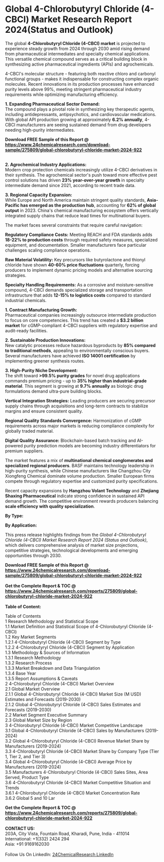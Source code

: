 <h1>Global 4-Chlorobutyryl Chloride (4-CBCl) Market Research Report 2024(Status and Outlook)</h1><p>The global <strong>4-Chlorobutyryl Chloride (4-CBCl) market</strong> is projected to experience steady growth from 2024 through 2030 amid rising demand from pharmaceutical intermediates and specialty chemical applications. This versatile chemical compound serves as a critical building block in synthesizing active pharmaceutical ingredients (APIs) and agrochemicals.</p><p>4-CBCl's molecular structure - featuring both reactive chloro and carbonyl functional groups - makes it indispensable for constructing complex organic molecules. Recent innovations in its production processes have enhanced purity levels above 99%, meeting stringent pharmaceutical industry requirements while optimizing manufacturing efficiency.</p><p><strong>1. Expanding Pharmaceutical Sector Demand:</strong><br>
The compound plays a pivotal role in synthesizing key therapeutic agents, including antidepressants, antipsychotics, and cardiovascular medications. With global API production growing at approximately <strong>6.2% annually</strong>, 4-CBCl manufacturers are seeing sustained demand from drug developers needing high-purity intermediates.</p><div><b>Download FREE Sample of this Report @ 
            <a href="https://www.24chemicalresearch.com/download-sample/275809/global-chlorobutyryl-chloride-market-2024-922">
            https://www.24chemicalresearch.com/download-sample/275809/global-chlorobutyryl-chloride-market-2024-922</a></b></div><br><p><strong>2. Agrochemical Industry Applications:</strong><br>
Modern crop protection chemicals increasingly utilize 4-CBCl derivatives in their synthesis. The agrochemical sector's push toward more effective pest control solutions has driven <strong>23% year-over-year growth</strong> in specialty intermediate demand since 2021, according to recent trade data.</p><p><strong>3. Regional Capacity Expansion:</strong><br>
While Europe and North America maintain stringent quality standards, <strong>Asia-Pacific has emerged as the production hub</strong>, accounting for <strong>62% of global output</strong> in 2023. China's chemical manufacturing ecosystem offers vertically integrated supply chains that reduce lead times for multinational buyers.</p><p>The market faces several constraints that require careful navigation:</p><p><strong>Regulatory Compliance Costs:</strong> Meeting REACH and FDA standards adds <strong>18-22% to production costs</strong> through required safety measures, specialized equipment, and documentation. Smaller manufacturers face particular challenges scaling compliance operations.</p><p><strong>Raw Material Volatility:</strong> Key precursors like butyrolactone and thionyl chloride have shown <strong>40-60% price fluctuations</strong> quarterly, forcing producers to implement dynamic pricing models and alternative sourcing strategies.</p><p><strong>Specialty Handling Requirements:</strong> As a corrosive and moisture-sensitive compound, 4-CBCl demands specialized storage and transportation infrastructure that adds <strong>12-15% to logistics costs</strong> compared to standard industrial chemicals.</p><p><strong>1. Contract Manufacturing Growth:</strong><br>
Pharmaceutical companies increasingly outsource intermediate production to focus on core competencies. This trend has created a <strong>$3.2 billion market</strong> for cGMP-compliant 4-CBCl suppliers with regulatory expertise and audit-ready facilities.</p><p><strong>2. Sustainable Production Innovations:</strong><br>
New catalytic processes reduce hazardous byproducts by <strong>85% compared to traditional methods</strong>, appealing to environmentally conscious buyers. Several manufacturers have achieved <strong>ISO 14001 certification</strong> by implementing greener synthesis routes.</p><p><strong>3. High-Purity Niche Development:</strong><br>
The shift toward <strong>&gt;99.5% purity grades</strong> for novel drug applications commands premium pricing - up to <strong>35% higher than industrial-grade material</strong>. This segment is growing at <strong>9.7% annually</strong> as biologic drug formulations demand ultra-pure building blocks.</p><p><strong>Vertical Integration Strategies:</strong> Leading producers are securing precursor supply chains through acquisitions and long-term contracts to stabilize margins and ensure consistent quality.</p><p><strong>Regional Quality Standards Convergence:</strong> Harmonization of cGMP requirements across major markets is reducing compliance complexity for globally traded material.</p><p><strong>Digital Quality Assurance:</strong> Blockchain-based batch tracking and AI-powered purity prediction models are becoming industry differentiators for premium suppliers.</p><p>The market features a mix of <strong>multinational chemical conglomerates and specialized regional producers</strong>. BASF maintains technology leadership in high-purity synthesis, while Chinese manufacturers like Changzhou City Xiongfeng Chemical dominate volume production. Smaller European firms compete through regulatory expertise and customized purity specifications.</p><p>Recent capacity expansions by <strong>Hangzhou Volant Technology</strong> and <strong>Zhejiang Shaxing Pharmaceutical</strong> indicate strong confidence in sustained API demand growth. The competitive environment rewards producers balancing <strong>scale efficiency with quality specialization</strong>.</p><p><strong>By Type:</strong></p><p><strong>By Application:</strong></p><p>This press release highlights findings from the <em>Global 4-Chlorobutyryl Chloride (4-CBCl) Market Research Report 2024 (Status and Outlook)</em>, which delivers comprehensive analysis of market size projections, competitive strategies, technological developments and emerging opportunities through 2030.</p><div><b>Download FREE Sample of this Report @ 
            <a href="https://www.24chemicalresearch.com/download-sample/275809/global-chlorobutyryl-chloride-market-2024-922">
            https://www.24chemicalresearch.com/download-sample/275809/global-chlorobutyryl-chloride-market-2024-922</a></b></div><br><div><b>Get the Complete Report & TOC @ 
            <a href="https://www.24chemicalresearch.com/reports/275809/global-chlorobutyryl-chloride-market-2024-922">
            https://www.24chemicalresearch.com/reports/275809/global-chlorobutyryl-chloride-market-2024-922</a></b></div><br>
            <b>Table of Content:</b><p>Table of Contents<br />
1 Research Methodology and Statistical Scope<br />
1.1 Market Definition and Statistical Scope of 4-Chlorobutyryl Chloride (4-CBCl)<br />
1.2 Key Market Segments<br />
1.2.1 4-Chlorobutyryl Chloride (4-CBCl) Segment by Type<br />
1.2.2 4-Chlorobutyryl Chloride (4-CBCl) Segment by Application<br />
1.3 Methodology & Sources of Information<br />
1.3.1 Research Methodology<br />
1.3.2 Research Process<br />
1.3.3 Market Breakdown and Data Triangulation<br />
1.3.4 Base Year<br />
1.3.5 Report Assumptions & Caveats<br />
2 4-Chlorobutyryl Chloride (4-CBCl) Market Overview<br />
2.1 Global Market Overview<br />
2.1.1 Global 4-Chlorobutyryl Chloride (4-CBCl) Market Size (M USD) Estimates and Forecasts (2019-2030)<br />
2.1.2 Global 4-Chlorobutyryl Chloride (4-CBCl) Sales Estimates and Forecasts (2019-2030)<br />
2.2 Market Segment Executive Summary<br />
2.3 Global Market Size by Region<br />
3 4-Chlorobutyryl Chloride (4-CBCl) Market Competitive Landscape<br />
3.1 Global 4-Chlorobutyryl Chloride (4-CBCl) Sales by Manufacturers (2019-2024)<br />
3.2 Global 4-Chlorobutyryl Chloride (4-CBCl) Revenue Market Share by Manufacturers (2019-2024)<br />
3.3 4-Chlorobutyryl Chloride (4-CBCl) Market Share by Company Type (Tier 1, Tier 2, and Tier 3)<br />
3.4 Global 4-Chlorobutyryl Chloride (4-CBCl) Average Price by Manufacturers (2019-2024)<br />
3.5 Manufacturers 4-Chlorobutyryl Chloride (4-CBCl) Sales Sites, Area Served, Product Type<br />
3.6 4-Chlorobutyryl Chloride (4-CBCl) Market Competitive Situation and Trends<br />
3.6.1 4-Chlorobutyryl Chloride (4-CBCl) Market Concentration Rate<br />
3.6.2 Global 5 and 10 Lar</p><div><b>Get the Complete Report & TOC @ 
            <a href="https://www.24chemicalresearch.com/reports/275809/global-chlorobutyryl-chloride-market-2024-922">
            https://www.24chemicalresearch.com/reports/275809/global-chlorobutyryl-chloride-market-2024-922</a></b></div><br><b>CONTACT US:</b><br>
            203A, City Vista, Fountain Road, Kharadi, Pune, India - 411014<br>
            International: +1(332) 2424 294<br>
            Asia: +91 9169162030 <br><br>
            Follow Us On LinkedIn: <a href="https://www.linkedin.com/company/24chemicalresearch/">24ChemicalResearch LinkedIn</a>